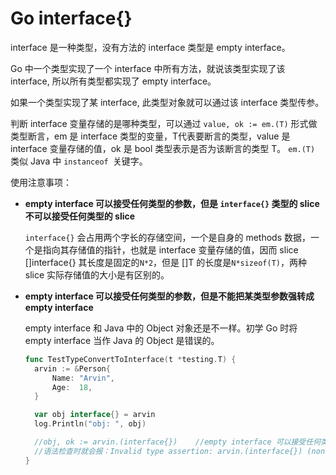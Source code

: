 # Go interface{} 

interface 是一种类型，没有方法的 interface 类型是 empty interface。

Go 中一个类型实现了一个 interface 中所有方法，就说该类型实现了该 interface, 所以所有类型都实现了 empty interface。

如果一个类型实现了某 interface, 此类型对象就可以通过该 interface 类型传参。

判断 interface 变量存储的是哪种类型，可以通过 `value, ok := em.(T)` 形式做类型断言，em 是 interface 类型的变量，T代表要断言的类型，value 是 interface 变量存储的值，ok 是 bool 类型表示是否为该断言的类型 T。 `em.(T)` 类似 Java 中 `instanceof `关键字。

使用注意事项：

+ **empty interface 可以接受任何类型的参数，但是 `interface{}` 类型的 slice 不可以接受任何类型的 slice**

   `interface{}` 会占用两个字长的存储空间，一个是自身的 methods 数据，一个是指向其存储值的指针，也就是 interface 变量存储的值，因而 slice []interface{} 其长度是固定的`N*2`，但是 []T 的长度是`N*sizeof(T)`，两种 slice 实际存储值的大小是有区别的。 

+ **empty interface 可以接受任何类型的参数，但是不能把某类型参数强转成 empty interface**

  empty interface 和 Java 中的 Object 对象还是不一样。初学 Go 时将 empty interface 当作 Java 的 Object 是错误的。

  ```go
  func TestTypeConvertToInterface(t *testing.T) {
  	arvin := &Person{
  		Name: "Arvin",
  		Age:  18,
  	}
  
  	var obj interface{} = arvin
  	log.Println("obj: ", obj)
  
  	//obj, ok := arvin.(interface{})	//empty interface 可以接受任何类型的参数，但不能把某类型参数强转成 empty interface
  	//语法检查时就会报：Invalid type assertion: arvin.(interface{}) (non-interface type *Person on the left)
  }
  ```

  

